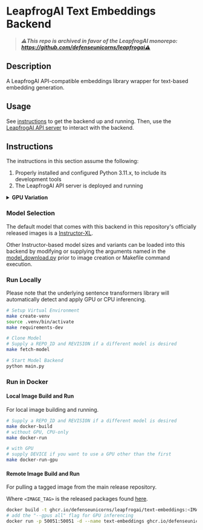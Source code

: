 # LeapfrogAI Text Embeddings Backend

> ***⚠️This repo is archived in favor of the LeapfrogAI monorepo: https://github.com/defenseunicorns/leapfrogai⚠️***

## Description

A LeapfrogAI API-compatible embeddings library wrapper for text-based embedding generation.

## Usage

See [instructions](#instructions) to get the backend up and running. Then, use the [LeapfrogAI API server](https://github.com/defenseunicorns/leapfrogai-api) to interact with the backend.

## Instructions

The instructions in this section assume the following:

1. Properly installed and configured Python 3.11.x, to include its development tools
2. The LeapfrogAI API server is deployed and running

<details>
<summary><b>GPU Variation</b></summary>
<br/>
The following are additional assumptions for GPU inferencing:

3. You have properly installed one or more NVIDIA GPUs and GPU drivers
4. You have properly installed and configured the [cuda-toolkit](https://developer.nvidia.com/cuda-toolkit) and [nvidia-container-toolkit](https://docs.nvidia.com/datacenter/cloud-native/container-toolkit/latest/index.html)
</details>

### Model Selection

The default model that comes with this backend in this repository's officially released images is a [Instructor-XL](https://huggingface.co/hkunlp/instructor-xl).

Other Instructor-based model sizes and variants can be loaded into this backend by modifying or supplying the arguments named in the [model_download.py](./scripts/model_download.py) prior to image creation or Makefile command execution.

### Run Locally

Please note that the underlying sentence transformers library will automatically detect and apply GPU or CPU inferencing.

```bash
# Setup Virtual Environment
make create-venv
source .venv/bin/activate
make requirements-dev

# Clone Model
# Supply a REPO_ID and REVISION if a different model is desired
make fetch-model

# Start Model Backend
python main.py
```

### Run in Docker

#### Local Image Build and Run

For local image building and running.

```bash
# Supply a REPO_ID and REVISION if a different model is desired
make docker-build
# without GPU, CPU-only
make docker-run

# with GPU
# supply DEVICE if you want to use a GPU other than the first
make docker-run-gpu
```

#### Remote Image Build and Run

For pulling a tagged image from the main release repository.

Where `<IMAGE_TAG>` is the released packages found [here](https://github.com/orgs/defenseunicorns/packages/container/package/leapfrogai%2Fembeddings).

```bash
docker build -t ghcr.io/defenseunicorns/leapfrogai/text-embeddings:<IMAGE_TAG> .
# add the "--gpus all" flag for GPU inferencing
docker run -p 50051:50051 -d --name text-embeddings ghcr.io/defenseunicorns/leapfrogai/text-embeddings:<IMAGE_TAG>
```
